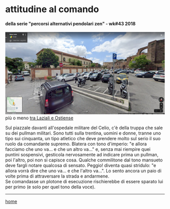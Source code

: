 # attitudine al comando  

#### della serie "percorsi alternativi pendolari zen" - wk#43 2018     
  
![](/19wk43attitudine.jpg "Celio - piazzale")  
più o meno [tra Laziali e Ostiense](/19wk37-papz-laziali-ostiense.md)  

Sul piazzale davanti all'ospedale militare del Celio, c'è della truppa che sale su dei pullman militari. Sono tutti sulla trentina, uomini e donne, tranne uno tipo sui cinquanta, un tipo atletico che deve prendere molto sul serio il suo ruolo da comandante supremo. Blatera con tono d'imperio: "e allora facciamo che uno va... e che un altro va..." e, senza mai riempire quei puntini sospensivi, gesticola nervosamente ad indicare prima un pullman, poi l'altro, poi non si capisce cosa. Qualche commilitone dal tono mansueto deve fargli notare qualcosa di sensato. Peggio! diventa quasi stridulo: "e allora vorrà dire che uno va... e che l'altro va...". Lo sento ancora un paio di volte prima di attraversare la strada e andarmene.  
Se comandasse un plotone di esecuzione rischierebbe di essere sparato lui per primo (e solo per quel tono della voce).  

---  
[home](/papz.md)  

